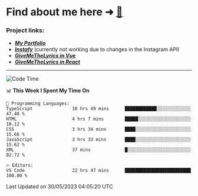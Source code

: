 # Find about me here ➜ [🧑](https://pauabella.dev)

### Project links:
- ***[My Portfolio](https://pauabella.dev)***
- ***[Instafy](https://instafy.me)*** (currently not working due to changes in the Instagram API)
- ***[GiveMeTheLyrics in Vue](https://lyrics.pauabella.dev)***
- ***[GiveMeTheLyrics in React](https://pauabella.dev/GiveMeTheLyrics)***

---
<!--START_SECTION:waka-->
![Code Time](http://img.shields.io/badge/Code%20Time-2%2C180%20hrs%2035%20mins-blue)

📊 **This Week I Spent My Time On** 

```text
💬 Programming Languages: 
TypeScript               10 hrs 49 mins      ████████████░░░░░░░░░░░░░   47.48 % 
HTML                     4 hrs 7 mins        █████░░░░░░░░░░░░░░░░░░░░   18.12 % 
CSS                      3 hrs 34 mins       ████░░░░░░░░░░░░░░░░░░░░░   15.66 % 
JavaScript               3 hrs 33 mins       ████░░░░░░░░░░░░░░░░░░░░░   15.62 % 
XML                      37 mins             █░░░░░░░░░░░░░░░░░░░░░░░░   02.72 % 

🔥 Editors: 
VS Code                  22 hrs 47 mins      █████████████████████████   100.00 % 
```


 Last Updated on 30/05/2023 04:05:20 UTC
<!--END_SECTION:waka-->
